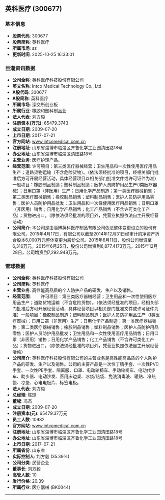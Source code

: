 ## 英科医疗 (300677)

### 基本信息

- **股票代码**: 300677
- **股票简称**: 英科医疗
- **所属市场**: sz
- **更新时间**: 2025-10-25 16:33:01

### 巨潮资讯数据

- **公司全称**: 英科医疗科技股份有限公司
- **英文名称**: Intco Medical Technology Co., Ltd.
- **A股代码**: 300677
- **A股简称**: 英科医疗
- **所属市场**: 深交所创业板
- **所属行业**: 橡胶和塑料制品业
- **法人代表**: 刘方毅
- **注册资本(万元)**: 65479.3743
- **成立日期**: 2009-07-20
- **上市日期**: 2017-07-21
- **官方网站**: www.intcomedical.com.cn
- **注册地址**: 山东省淄博市临淄区齐鲁化学工业园清田路18号
- **办公地址**: 山东省淄博市临淄区清田路18号
- **主营业务**: 医疗护理产品。
- **经营范围**: 许可项目：第三类医疗器械经营；卫生用品和一次性使用医疗用品生产；道路货物运输（不含危险货物）。（依法须经批准的项目，经相关部门批准后方可开展经营活动，具体经营项目以相关部门批准文件或许可证件为准）一般项目：橡胶制品制造；塑料制品制造；医护人员防护用品生产(I类医疗器械）；日用口罩（非医用）生产；日用化学产品制造；第一类医疗器械销售；第二类医疗器械销售；橡胶制品销售；塑料制品销售；医护人员防护用品零售；医护人员防护用品批发；卫生用品和一次性使用医疗用品销售；日用口罩（非医用）销售；日用化学产品销售；化工产品销售（不含许可类化工产品）；货物进出口。（除依法须经批准的项目外，凭营业执照依法自主开展经营活动）
- **公司简介**: 本公司是由淄博英科医疗制品有限公司依法整体变更设立的股份有限公司。2015年4月17日，有限公司以截至2014年12月31日经审计的净资产折合股本6,000万元整体变更为股份公司。2015年6月11日，股份公司增资至6,316万元。2015年6月25日，股份公司增资到6,877.4173万元。2015年12月28日，公司增资到7,292.948万元。

### 雪球数据

- **公司全称**: 英科医疗科技股份有限公司
- **公司简称**: 英科医疗
- **主营业务**: 高性能高品质的个人防护产品的研发、生产以及销售。
- **经营范围**: 　　许可项目：第三类医疗器械经营；卫生用品和一次性使用医疗用品生产；道路货物运输（不含危险货物）。（依法须经批准的项目，经相关部门批准后方可开展经营活动，具体经营项目以相关部门批准文件或许可证件为准）一般项目：橡胶制品制造；塑料制品制造；医护人员防护用品生产（I类医疗器械）；日用口罩（非医用）生产；日用化学产品制造；第一类医疗器械销售；第二类医疗器械销售；橡胶制品销售；塑料制品销售；医护人员防护用品零售；医护人员防护用品批发；卫生用品和一次性使用医疗用品销售；日用口罩（非医用）销售；日用化学产品销售；化工产品销售（不含许可类化工产品）；货物进出口。（除依法须经批准的项目外，凭营业执照依法自主开展经营活动）
- **公司简介**: 英科医疗科技股份有限公司的主营业务是高性能高品质的个人防护产品的研发、生产以及销售。公司的主要产品是一次性丁腈手套、一次性PVC手套、一次性PE手套、隔离服、口罩、电动轮椅车、手动轮椅车、电动代步车、助步器、电动沙发、医用床边桌、冰袋/热袋、免洗消毒液、暖贴、冷热袋、凉垫、心电电极片、标签电极。
- **法人代表**: 刘方毅
- **总经理**: 陈琼
- **董秘**: 冯杰
- **成立日期**: 2009-07-20
- **注册资本(元)**: 65479.37万元
- **员工人数**: 10982
- **官方网站**: www.intcomedical.com.cn
- **注册地址**: 山东省淄博市临淄区齐鲁化学工业园清田路18号
- **办公地址**: 山东省淄博市临淄区齐鲁化学工业园清田路18号
- **上市日期**: 2017-07-21
- **所属省份**: 山东省
- **实际控制人**: 刘方毅 (35.39%)
- **公司分类**: 民营企业
- **董事长**: 刘方毅
- **高管人数**: 10
- **发行价格**: 20.39
- **所属行业**: 医疗器械 (BK0044)

---